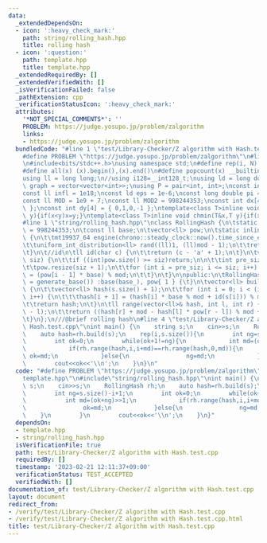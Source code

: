```yaml
---
data:
  _extendedDependsOn:
  - icon: ':heavy_check_mark:'
    path: string/rolling_hash.hpp
    title: rolling hash
  - icon: ':question:'
    path: template.hpp
    title: template.hpp
  _extendedRequiredBy: []
  _extendedVerifiedWith: []
  _isVerificationFailed: false
  _pathExtension: cpp
  _verificationStatusIcon: ':heavy_check_mark:'
  attributes:
    '*NOT_SPECIAL_COMMENTS*': ''
    PROBLEM: https://judge.yosupo.jp/problem/zalgorithm
    links:
    - https://judge.yosupo.jp/problem/zalgorithm
  bundledCode: "#line 1 \"test/Library-Checker/Z algorithm with Hash.test.cpp\"\n\
    #define PROBLEM \"https://judge.yosupo.jp/problem/zalgorithm\"\n#line 1 \"template.hpp\"\
    \n#include<bits/stdc++.h>\nusing namespace std;\n#define rep(i, N)  for(int i=0;i<(N);i++)\n\
    #define all(x) (x).begin(),(x).end()\n#define popcount(x) __builtin_popcount(x)\n\
    using ll = long long;\n//using i128=__int128_t;\nusing ld = long double;\nusing\
    \ graph = vector<vector<int>>;\nusing P = pair<int, int>;\nconst int inf = 1e9;\n\
    const ll infl = 1e18;\nconst ld eps = 1e-6;\nconst long double pi = acos(-1);\n\
    const ll MOD = 1e9 + 7;\nconst ll MOD2 = 998244353;\nconst int dx[4] = { 1,0,-1,0\
    \ };\nconst int dy[4] = { 0,1,0,-1 };\ntemplate<class T>inline void chmax(T&x,T\
    \ y){if(x<y)x=y;}\ntemplate<class T>inline void chmin(T&x,T y){if(x>y)x=y;}\n\
    #line 1 \"string/rolling_hash.hpp\"\nclass RollingHash {\n\tstatic const ll mod\
    \ = 998244353;\n\tconst ll base;\n\tvector<ll> pow;\n\tstatic inline ll generate_base()\
    \ {\n\t\tmt19937_64 engine(chrono::steady_clock::now().time_since_epoch().count());\n\
    \t\tuniform_int_distribution<ll> rand((ll)1, (ll)mod - 1);\n\t\treturn rand(engine);\n\
    \t}\n\t//id\n\tll id(char c) {\n\t\treturn (c - 'a' + 1);\n\t}\n\tvoid expand(int\
    \ siz) {\n\t\tif ((int)pow.size() >= siz)return;\n\n\t\tint pre_siz = pow.size();\n\
    \t\tpow.resize(siz + 1);\n\t\tfor (int i = pre_siz; i <= siz; i++) {\n\t\t\tpow[i]\
    \ = (pow[i - 1] * base) % mod;\n\t\t}\n\t}\n\npublic:\n\tRollingHash(ll base_\
    \ = generate_base()) :base(base_), pow{ 1 } {\t}\n\tvector<ll> build(string& s)\
    \ {\n\t\tvector<ll> hash(s.size() + 1);\n\t\tfor (int i = 0; i < (int)s.size();\
    \ i++) {\n\t\t\thash[i + 1] = (hash[i] * base % mod + id(s[i])) % mod;\n\t\t}\n\
    \t\treturn hash;\n\t}\n\tll range(vector<ll>& hash, int l, int r) {\n\t\texpand(r\
    \ - l);\n\t\treturn ((hash[r] + mod - hash[l] * pow[r - l]) % mod + mod) % mod;\n\
    \t}\n};\n///@brief rolling hash\n#line 4 \"test/Library-Checker/Z algorithm with\
    \ Hash.test.cpp\"\nint main() {\n    string s;\n    cin>>s;\n    RollingHash rh;\n\
    \    auto hash=rh.build(s);\n    rep(i,s.size()){\n        int ng=s.size()-i+1;\n\
    \        int ok=0;\n        while(ok+1!=ng){\n            int md=(ok+ng)>>1;\n\
    \            if(rh.range(hash,i,i+md)==rh.range(hash,0,md)){\n               \
    \ ok=md;\n            }else{\n                ng=md;\n            }\n        }\n\
    \        cout<<ok<<'\\n';\n    }\n}\n"
  code: "#define PROBLEM \"https://judge.yosupo.jp/problem/zalgorithm\"\n#include\"\
    template.hpp\"\n#include\"string/rolling_hash.hpp\"\nint main() {\n    string\
    \ s;\n    cin>>s;\n    RollingHash rh;\n    auto hash=rh.build(s);\n    rep(i,s.size()){\n\
    \        int ng=s.size()-i+1;\n        int ok=0;\n        while(ok+1!=ng){\n \
    \           int md=(ok+ng)>>1;\n            if(rh.range(hash,i,i+md)==rh.range(hash,0,md)){\n\
    \                ok=md;\n            }else{\n                ng=md;\n        \
    \    }\n        }\n        cout<<ok<<'\\n';\n    }\n}"
  dependsOn:
  - template.hpp
  - string/rolling_hash.hpp
  isVerificationFile: true
  path: test/Library-Checker/Z algorithm with Hash.test.cpp
  requiredBy: []
  timestamp: '2023-02-21 12:11:37+09:00'
  verificationStatus: TEST_ACCEPTED
  verifiedWith: []
documentation_of: test/Library-Checker/Z algorithm with Hash.test.cpp
layout: document
redirect_from:
- /verify/test/Library-Checker/Z algorithm with Hash.test.cpp
- /verify/test/Library-Checker/Z algorithm with Hash.test.cpp.html
title: test/Library-Checker/Z algorithm with Hash.test.cpp
---
```

